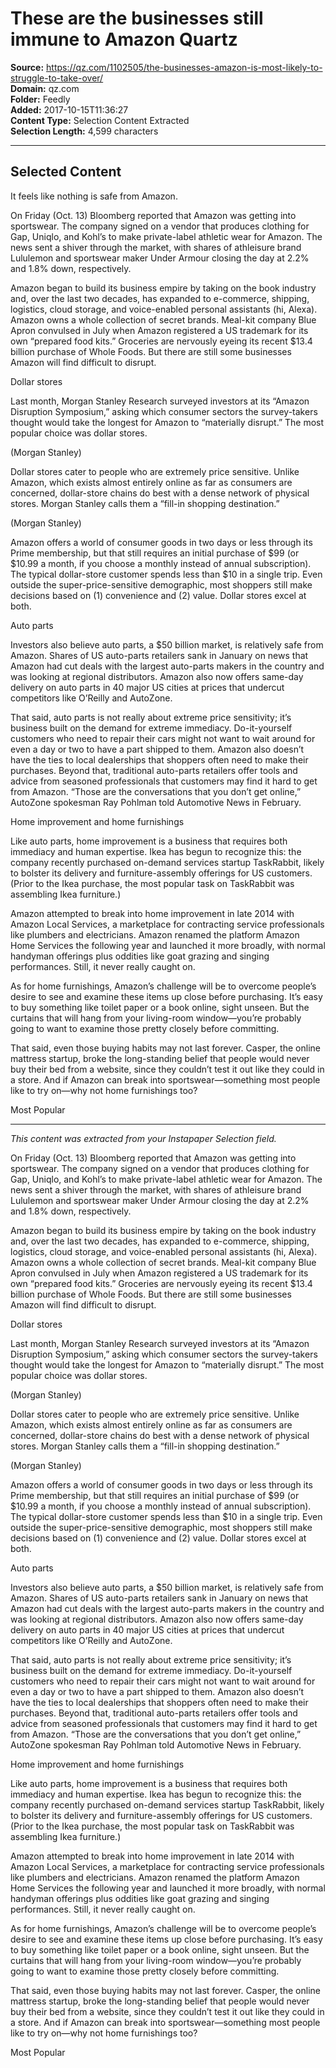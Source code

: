 # These are the businesses still immune to Amazon Quartz

**Source:** https://qz.com/1102505/the-businesses-amazon-is-most-likely-to-struggle-to-take-over/  
**Domain:** qz.com  
**Folder:** Feedly  
**Added:** 2017-10-15T11:36:27  
**Content Type:** Selection Content Extracted  
**Selection Length:** 4,599 characters  


---

## Selected Content

It feels like nothing is safe from Amazon.

On Friday (Oct. 13) Bloomberg reported that Amazon was getting into sportswear. The company signed on a vendor that produces clothing for Gap, Uniqlo, and Kohl’s to make private-label athletic wear for Amazon. The news sent a shiver through the market, with shares of athleisure brand Lululemon and sportswear maker Under Armour closing the day at 2.2% and 1.8% down, respectively.

Amazon began to build its business empire by taking on the book industry and, over the last two decades, has expanded to e-commerce, shipping, logistics, cloud storage, and voice-enabled personal assistants (hi, Alexa). Amazon owns a whole collection of secret brands. Meal-kit company Blue Apron convulsed in July when Amazon registered a US trademark for its own “prepared food kits.” Groceries are nervously eyeing its recent $13.4 billion purchase of Whole Foods. But there are still some businesses Amazon will find difficult to disrupt.

Dollar stores

Last month, Morgan Stanley Research surveyed investors at its “Amazon Disruption Symposium,” asking which consumer sectors the survey-takers thought would take the longest for Amazon to “materially disrupt.” The most popular choice was dollar stores.

(Morgan Stanley)

Dollar stores cater to people who are extremely price sensitive. Unlike Amazon, which exists almost entirely online as far as consumers are concerned, dollar-store chains do best with a dense network of physical stores. Morgan Stanley calls them a “fill-in shopping destination.”

(Morgan Stanley)

Amazon offers a world of consumer goods in two days or less through its Prime membership, but that still requires an initial purchase of $99 (or $10.99 a month, if you choose a monthly instead of annual subscription). The typical dollar-store customer spends less than $10 in a single trip. Even outside the super-price-sensitive demographic, most shoppers still make decisions based on (1) convenience and (2) value. Dollar stores excel at both.

Auto parts

Investors also believe auto parts, a $50 billion market, is relatively safe from Amazon. Shares of US auto-parts retailers sank in January on news that Amazon had cut deals with the largest auto-parts makers in the country and was looking at regional distributors. Amazon also now offers same-day delivery on auto parts in 40 major US cities at prices that undercut competitors like O’Reilly and AutoZone.

That said, auto parts is not really about extreme price sensitivity; it’s business built on the demand for extreme immediacy. Do-it-yourself customers who need to repair their cars might not want to wait around for even a day or two to have a part shipped to them. Amazon also doesn’t have the ties to local dealerships that shoppers often need to make their purchases. Beyond that, traditional auto-parts retailers offer tools and advice from seasoned professionals that customers may find it hard to get from Amazon. “Those are the conversations that you don’t get online,” AutoZone spokesman Ray Pohlman told Automotive News in February.

Home improvement and home furnishings

Like auto parts, home improvement is a business that requires both immediacy and human expertise. Ikea has begun to recognize this: the company recently purchased on-demand services startup TaskRabbit, likely to bolster its delivery and furniture-assembly offerings for US customers. (Prior to the Ikea purchase, the most popular task on TaskRabbit was assembling Ikea furniture.)

Amazon attempted to break into home improvement in late 2014 with Amazon Local Services, a marketplace for contracting service professionals like plumbers and electricians. Amazon renamed the platform Amazon Home Services the following year and launched it more broadly, with normal handyman offerings plus oddities like goat grazing and singing performances. Still, it never really caught on.

As for home furnishings, Amazon’s challenge will be to overcome people’s desire to see and examine these items up close before purchasing. It’s easy to buy something like toilet paper or a book online, sight unseen. But the curtains that will hang from your living-room window—you’re probably going to want to examine those pretty closely before committing.

That said, even those buying habits may not last forever. Casper, the online mattress startup, broke the long-standing belief that people would never buy their bed from a website, since they couldn’t test it out like they could in a store. And if Amazon can break into sportswear—something most people like to try on—why not home furnishings too?

Most Popular

---

*This content was extracted from your Instapaper Selection field.*

On Friday (Oct. 13) Bloomberg reported that Amazon was getting into sportswear. The company signed on a vendor that produces clothing for Gap, Uniqlo, and Kohl’s to make private-label athletic wear for Amazon. The news sent a shiver through the market, with shares of athleisure brand Lululemon and sportswear maker Under Armour closing the day at 2.2% and 1.8% down, respectively.

Amazon began to build its business empire by taking on the book industry and, over the last two decades, has expanded to e-commerce, shipping, logistics, cloud storage, and voice-enabled personal assistants (hi, Alexa). Amazon owns a whole collection of secret brands. Meal-kit company Blue Apron convulsed in July when Amazon registered a US trademark for its own “prepared food kits.” Groceries are nervously eyeing its recent $13.4 billion purchase of Whole Foods. But there are still some businesses Amazon will find difficult to disrupt.

Dollar stores

Last month, Morgan Stanley Research surveyed investors at its “Amazon Disruption Symposium,” asking which consumer sectors the survey-takers thought would take the longest for Amazon to “materially disrupt.” The most popular choice was dollar stores.

(Morgan Stanley)

Dollar stores cater to people who are extremely price sensitive. Unlike Amazon, which exists almost entirely online as far as consumers are concerned, dollar-store chains do best with a dense network of physical stores. Morgan Stanley calls them a “fill-in shopping destination.”

(Morgan Stanley)

Amazon offers a world of consumer goods in two days or less through its Prime membership, but that still requires an initial purchase of $99 (or $10.99 a month, if you choose a monthly instead of annual subscription). The typical dollar-store customer spends less than $10 in a single trip. Even outside the super-price-sensitive demographic, most shoppers still make decisions based on (1) convenience and (2) value. Dollar stores excel at both.

Auto parts

Investors also believe auto parts, a $50 billion market, is relatively safe from Amazon. Shares of US auto-parts retailers sank in January on news that Amazon had cut deals with the largest auto-parts makers in the country and was looking at regional distributors. Amazon also now offers same-day delivery on auto parts in 40 major US cities at prices that undercut competitors like O’Reilly and AutoZone.

That said, auto parts is not really about extreme price sensitivity; it’s business built on the demand for extreme immediacy. Do-it-yourself customers who need to repair their cars might not want to wait around for even a day or two to have a part shipped to them. Amazon also doesn’t have the ties to local dealerships that shoppers often need to make their purchases. Beyond that, traditional auto-parts retailers offer tools and advice from seasoned professionals that customers may find it hard to get from Amazon. “Those are the conversations that you don’t get online,” AutoZone spokesman Ray Pohlman told Automotive News in February.

Home improvement and home furnishings

Like auto parts, home improvement is a business that requires both immediacy and human expertise. Ikea has begun to recognize this: the company recently purchased on-demand services startup TaskRabbit, likely to bolster its delivery and furniture-assembly offerings for US customers. (Prior to the Ikea purchase, the most popular task on TaskRabbit was assembling Ikea furniture.)

Amazon attempted to break into home improvement in late 2014 with Amazon Local Services, a marketplace for contracting service professionals like plumbers and electricians. Amazon renamed the platform Amazon Home Services the following year and launched it more broadly, with normal handyman offerings plus oddities like goat grazing and singing performances. Still, it never really caught on.

As for home furnishings, Amazon’s challenge will be to overcome people’s desire to see and examine these items up close before purchasing. It’s easy to buy something like toilet paper or a book online, sight unseen. But the curtains that will hang from your living-room window—you’re probably going to want to examine those pretty closely before committing.

That said, even those buying habits may not last forever. Casper, the online mattress startup, broke the long-standing belief that people would never buy their bed from a website, since they couldn’t test it out like they could in a store. And if Amazon can break into sportswear—something most people like to try on—why not home furnishings too?

Most Popular
